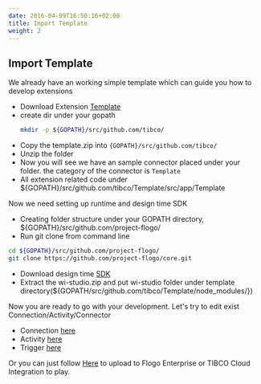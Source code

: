 ```yaml
---
date: 2016-04-09T16:50:16+02:00
title: Import Template
weight: 2
---
```


## Import Template

We already have an working simple template which can guide you how to develop extensions

* Download Extension [Template](../../../../../../../template)
* create dir under your gopath
  ```bash
  mkdir -p ${GOPATH}/src/github.com/tibco/
  ```
* Copy the template.zip into `{GOPATH}/src/github.com/tibco/`
* Unzip the folder
* Now you will see we have an sample connector placed under your folder. the category of the connector is `Template`
* All extension related code under ${GOPATH}/src/github.com/tibco/Template/src/app/Template

Now we need setting up runtime and design time SDK

* Creating folder structure under your GOPATH directory, ${GOPATH}/src/github.com/project-flogo/
* Run git clone from command line 
```bash
cd ${GOPATH}/src/github.com/project-flogo/
git clone https://github.com/project-flogo/core.git
```
* Download design time [SDK](../../../../../../../sdk)
* Extract the wi-studio.zip and put wi-studio folder under template directory(${GOPATH/src/github.com/tibco/Template/node_modules/})


Now you are ready to go with your development. Let's try to edit exist Connection/Activity/Connector

* Connection [here](../changes-connection)
* Activity [here](../changes-activity)
* Trigger [here](../changes-trigger)

Or you can just follow [Here](../../../../../../upload) to upload to Flogo Enterprise or TIBCO Cloud Integration to play.

